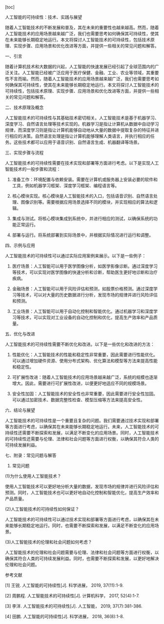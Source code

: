 
[toc]                    
                
                
人工智能的可持续性：技术、实践与展望

随着人工智能技术的不断发展和普及，其在未来的重要性也越来越高。然而，随着人工智能技术的应用场景越来越广泛，我们也需要思考如何确保其可持续性，使其在未来能够长期稳定地运行。本文将探讨人工智能技术的可持续性，包括技术原理、实现步骤、应用场景和优化改进等方面，并提供一些相关的常见问题和解答。

一、引言

随着计算机技术和大数据的兴起，人工智能的快速发展已经引起了全球范围内的广泛关注。人工智能已经被广泛应用于医疗保健、金融、工业、农业等领域，其重要性不言而喻。然而，随着人工智能技术的应用场景越来越广泛，我们也需要思考如何确保其可持续性，使其在未来能够长期稳定地运行。本文将探讨人工智能技术的可持续性，包括技术原理、实现步骤、应用场景和优化改进等方面，并提供一些相关的常见问题和解答。

二、技术原理及概念

人工智能技术的可持续性与其基础技术密切相关。人工智能技术是基于机器学习、深度学习、自然语言处理等技术实现的。机器学习是指让计算机从数据中自动学习规律，而深度学习则是指让计算机能够自动地从大量的数据中提取复杂的特征并进行相应的决策。自然语言处理是指让计算机能够理解人类语言，并执行相应的任务。这些技术都可以应用于语音识别、自然语言生成、机器翻译等场景。

三、实现步骤与流程

人工智能技术的可持续性需要在技术实现和部署等方面进行考虑。以下是实现人工智能技术的一般步骤和流程：

1. 准备工作：环境配置与依赖安装。需要在计算机或服务器上安装必要的软件和工具，例如机器学习框架、深度学习框架、编程语言等。

2. 核心模块实现。核心模块是人工智能技术的入口，包括语音识别、自然语言处理、图像识别等。需要根据应用场景选择不同的模块，并实现相应的算法和逻辑。

3. 集成与测试。将核心模块集成到系统中，并进行相应的测试，以确保系统的功能正常运行。

4. 部署与运行。将系统部署到实际场景中，并根据实际情况进行运行和调整。

四、示例与应用

人工智能技术的可持续性可以通过实际应用案例来展示。以下是一些例子：

1. 医疗场景：人工智能可以用于医学图像分析，如医学影像诊断。通过深度学习等技术，可以实现对医学图像的快速分析和诊断，帮助医生更好地诊断和治疗疾病。

2. 金融场景：人工智能可以用于风险评估和预测，如股票价格预测。通过深度学习等技术，可以对大量的历史数据进行分析，发现市场的规律并进行风险评估和预测。

3. 工业场景：人工智能可以用于自动化控制和智能优化。通过机器学习和深度学习等技术，可以实现对工业设备的自动化控制和优化，提高生产效率和产品质量。

五、优化与改进

人工智能技术的可持续性需要不断优化和改进。以下是一些优化和改进的方法：

1. 性能优化：人工智能技术的性能和稳定性非常重要，因此需要进行性能优化。可以通过增加硬件资源、使用分布式架构、优化算法和模型等方法来提高性能和稳定性。

2. 可扩展性改进：随着人工智能技术的应用场景越来越广泛，系统的规模也逐渐增大。因此，需要进行可扩展性改进，以便更好地适应不同的规模场景。

3. 安全性加固：人工智能技术的安全性也非常重要，因此需要进行安全性加固。可以通过加密技术、数据完整性检查、模型压缩等方法来提高安全性。

六、结论与展望

人工智能技术的可持续性是一个重要且复杂的问题。我们需要通过技术实现和部署等方面进行考虑，以确保其在未来能够长期稳定地运行。未来，人工智能技术的可持续性还需要不断探索和发展，以满足不断变化的应用场景。同时，人工智能技术的可持续性还需要与伦理、法律和社会问题等方面进行权衡，以确保其符合人类的可持续发展利益。

七、附录：常见问题与解答

1. 常见问题

(1)为什么使用人工智能技术？

使用人工智能技术可以更好地分析大量的数据，发现市场的规律并进行风险评估和预测。同时，人工智能技术也可以更好地自动化控制和智能优化，提高生产效率和产品质量。

(2)人工智能技术的可持续性如何保证？

人工智能技术的可持续性可以通过技术实现和部署等方面进行考虑，以确保其在未来能够长期稳定地运行。同时，也需要不断探索和发展，以满足不断变化的应用场景。

(3)人工智能技术的伦理和社会问题如何考虑？

人工智能技术的伦理和社会问题需要与伦理、法律和社会问题等方面进行权衡，以确保其符合人类的可持续发展利益。同时，也需要不断探索和发展，以更好地解决伦理和社会问题。





参考文献

[1] 王锐. 人工智能的可持续性[J]. 科学进展， 2019, 37(11):1-9.

[2] 周鹏程. 人工智能技术的可持续性[J]. 计算机科学， 2017, 52(4):1-7.

[3] 李洋. 人工智能技术的可持续性[J]. 人工智能， 2019, 37(7):381-386.

[4] 田鹏. 人工智能的可持续性[J]. 科学进展， 2018, 36(8):1-8.

